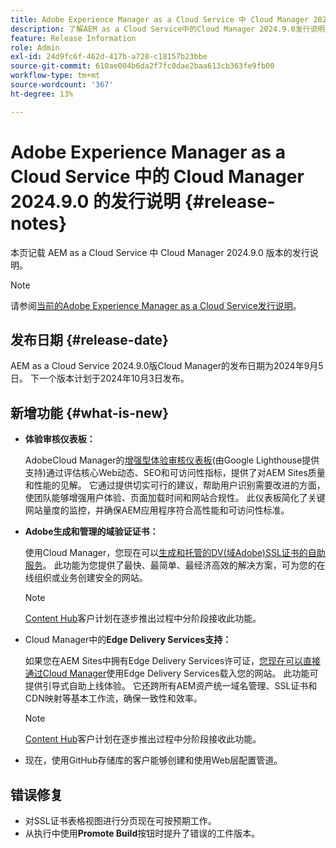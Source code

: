 ```yaml
---
title: Adobe Experience Manager as a Cloud Service 中 Cloud Manager 2024.9.0 的发行说明
description: 了解AEM as a Cloud Service中的Cloud Manager 2024.9.0发行说明。
feature: Release Information
role: Admin
exl-id: 24d9fc6f-462d-417b-a728-c18157b23bbe
source-git-commit: 610ae004b6da2f7fc0dae2baa613cb363fe9fb00
workflow-type: tm+mt
source-wordcount: '367'
ht-degree: 13%

---
```


# Adobe Experience Manager as a Cloud Service 中的 Cloud Manager 2024.9.0 的发行说明 {#release-notes}

本页记载 AEM as a Cloud Service 中 Cloud Manager 2024.9.0 版本的发行说明。

>[!NOTE]
>
>请参阅[当前的Adobe Experience Manager as a Cloud Service发行说明](/help/release-notes/release-notes-cloud/release-notes-current.md)。

## 发布日期 {#release-date}

AEM as a Cloud Service 2024.9.0版Cloud Manager的发布日期为2024年9月5日。 下一个版本计划于2024年10月3日发布。

## 新增功能 {#what-is-new}

* **体验审核仪表板：**

  AdobeCloud Manager的[增强型体验审核仪表板](/help/implementing/cloud-manager/experience-audit-dashboard.md)(由Google Lighthouse提供支持)通过评估核心Web动态、SEO和可访问性指标，提供了对AEM Sites质量和性能的见解。 它通过提供切实可行的建议，帮助用户识别需要改进的方面，使团队能够增强用户体验、页面加载时间和网站合规性。 此仪表板简化了关键网站量度的监控，并确保AEM应用程序符合高性能和可访问性标准。

* **Adobe生成和管理的域验证证书：**

  使用Cloud Manager，您现在可以[生成和托管的DV(域Adobe)SSL证书的自助服务](/help/implementing/cloud-manager/managing-ssl-certifications/add-ssl-certificate.md)。 此功能为您提供了最快、最简单、最经济高效的解决方案，可为您的在线组织或业务创建安全的网站。<!-- CMGR-52403 -->

  >[!NOTE]
  >
  >[Content Hub](/help/assets/product-overview.md)客户计划在逐步推出过程中分阶段接收此功能。

* Cloud Manager中的&#x200B;**Edge Delivery Services支持：**

  如果您在AEM Sites中拥有Edge Delivery Services许可证，[您现在可以直接通过Cloud Manager](/help/implementing/cloud-manager/edge-delivery-services.md)使用Edge Delivery Services载入您的网站。 此功能可提供引导式自助上线体验。 它还跨所有AEM资产统一域名管理、SSL证书和CDN映射等基本工作流，确保一致性和效率。<!-- CMGR-49859 -->

  >[!NOTE]
  >
  >[Content Hub](/help/assets/product-overview.md)客户计划在逐步推出过程中分阶段接收此功能。

* 现在，使用GitHub存储库的客户能够创建和使用Web层配置管道。<!--( KEEP IN? SP: YES CMGR-59046 and Slack https://cq-dev.slack.com/archives/C07LFP5BZ2L/p1725407057847379 ) -->

<!--
## Early adoption program {#early-adoption}

For a chance to test some upcoming features, be a part of Adobe's early adoption program. -->


## 错误修复

* 对SSL证书表格视图进行分页现在可按预期工作。<!-- (CMGR-60804 - [UI] Pagination doesn't work for ssl certificates) -->
* 从执行中使用&#x200B;**Promote Build**&#x200B;按钮时提升了错误的工件版本。<!-- ( KEEP IN? SP: YES CMGR-59519 and Slack https://cq-dev.slack.com/archives/C07LFPN2R08/p1725408253474129 ) -->

<!-- * Slack message says next release? SP: REMOVE (Leave in for now) SSL Certificates table in Cloud Manager now enables pagination in the user experience. ( https://jira.corp.adobe.com/browse/CMGR-61041 and Slack https://cq-dev.slack.com/archives/C07LFRE9QJU/p1725408553760009 ) --<>
